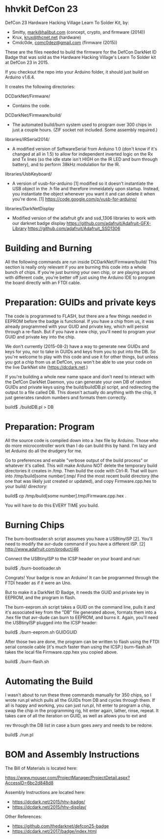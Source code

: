 hhvkit DefCon 23
================

DefCon 23 Hardware Hacking Village Learn To Solder Kit, by:
- Smitty, mark@halibut.com (concept, crypto, and firmware (2014))
- Krux, krux@thcnet.net (hardware)
- Cmdc0de, comc0dez@gmail.com (firmware (2015))

These are the files needed to build the firmware for the DefCon DarkNet
ID Badge that was sold as the Hardware Hacking Village's Learn To Solder
kit at DefCon 23 in 2015.

If you checkout the repo into your Arduino folder, it should just build
on Arduino v1.6.4.  

It creates the following directories:

DCDarkNet/Firmware/
- Contains the code.

DCDarkNet/Firmware/build/
- The automated build/burn system used to program over 300 chips in 
  just a couple hours. (ZIF socket not included. Some assembly required.)

libraries/IRSerial2014/
- A modified version of SoftwareSerial from Arduino 1.0 (don't know if 
  it's changed at all in 1.5) to allow for independent inverted logic
  on the Rx and Tx lines (so the idle state isn't HIGH on the IR LED
  and burn through battery), and to perform 38kHz modulation for the IR.

libraries/UsbKeyboard/
- A version of vusb-for-arduino [1] modified so it doesn't instantiate
  the USB object in the .h file and therefore immeidately upon startup.
  Instead, you instantiate the object whenever you want it and can
  delete it when you're done.
  [1] https://code.google.com/p/vusb-for-arduino/


libraries/DarkNetDisplay
- Modified version of the adafruit gfx and ssd_1306 libraries to work with our 
  darknet badge display
	https://github.com/adafruit/Adafruit-GFX-Library
	https://github.com/adafruit/Adafruit_SSD1306

Building and Burning
======

All the following commands are run inside DCDarkNet/Firmware/build/
This section is really only relevant if you are burning this code into
a whole bunch of chips.  If you're just burning your own chip, or are
playing around with different code, you're better off just using the 
Arduino IDE to program the board directly with an FTDI cable.

Preparation: GUIDs and private keys
======
The code is programmed to FLASH, but there are a few things needed in
EEPROM before the badge is functional.  If you have a chip from us, it
was already programmed with your GUID and private key, which will persist
through a re-flash.  But if you have a new chip, you'll need to program
your GUID and private key into the chip.

We don't currently (2015-08-2) have a way to generate new GUIDs and 
keys for you, nor to take in GUIDs and keys from you to put into the DB.
So you're welcome to play with this code and use it for other things, 
but unless you got a chip from us at DefCon, you won't be able to 
use your code on the live DarkNet site (https://dcdark.net.)

If you're building a whole new name space and don't need to interact 
with the DefCon DarkNet Daemon, you can generate your own DB of random
GUIDs and private keys using the build/buildDB.pl script, and redirecting
the output to a file called DB.  This doesn't actually do anything with 
the chip, it just generates random numbers and formats them correctly.

build$ ./buildDB.pl > DB

Preparation: Program
=======
All the source code is compiled down into a .hex file by Arduino. Those
who do more microcontroller work than I do can build this by hand.  I'm 
lazy and let Arduino do all the drudgery for me.

Go to preferences and enable "verbose output of the build process" or
whatever it's called.  This will make Arduino NOT delete the temporary
build directories it creates in /tmp.  Then build the code with Ctrl-R.
That will burn into /tmp/build[some number].tmp/   Find the most recent
build directory (the one that was likely just created or updated), and
copy Firmware.cpp.hex to your build/ directory:

build$ cp /tmp/build[some number].tmp/Firmware.cpp.hex .

You will have to do this EVERY TIME you build.

Burning Chips
=======
The burn-bootloader.sh script assumes you have a USBtinyISP [2].  You'll
need to modify the avr-dude command if you have a different ISP.
[2] http://www.adafruit.com/product/46

Connect the USBtinyISP to the ICSP header on your board and run:

build$ ./burn-bootloader.sh

Congrats!  Your badge is now an Arduino!  It can be programmed through
the FTDI header as if it were an Uno.

But to make it a DarkNet ID Badge, it needs the GUID and private key in 
EEPROM, and the program in flash.

The burn-eeprom.sh script takes a GUID on the command line, pulls it 
and it's associated key from the "DB" file generated above, formats
them into a .hex file that avr-dude can burn to EEPROM, and burns it.
Again, you'll need the USBtinyISP plugged into the ICSP header:

build$ ./burn-eeprom.sh GUIDGUID

After those two are done, the program can be written to flash using
the FTDI serial console cable (it's much faster than using the ICSP.)
burn-flash.sh takes the local file Firmware.cpp.hex you copied 
above.

build$ ./burn-flash.sh

Automating the Build
======
I wasn't about to run these three commands manually for 350 chips, so 
I wrote run.pl which pulls all the GUIDs from DB and cycles through 
them.  If all is happy and working, you can just run.pl, hit enter to
program a chip, swap the chip in the programming rig, hit enter again, 
lather, rinse, repeat.  It takes care of all the iteration on GUID,
as well as allows you to <N>ext and <P>rev through the DB list in case
a burn goes awry and needs to be redone.

build$ ./run.pl

BOM and Assembly Instructions
======

The Bill of Materials is located here:

https://www.mouser.com/ProjectManager/ProjectDetail.aspx?AccessID=6bc2d848d8


Assembly Instructions are located here:

- https://dcdark.net/2015/hhv-badge/
- https://dcdark.net/2015/hhv-display/

Other References:

- https://github.com/thedarknet/defcon25-badge
- https://dcdark.net/2017/badge/index.html

